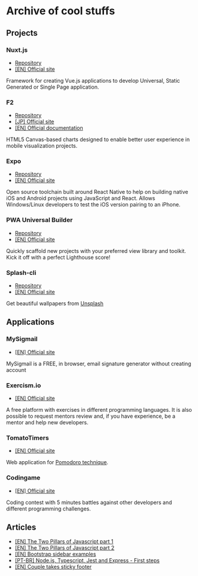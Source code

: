 # Archive of cool stuffs

## Projects
### Nuxt.js

- [Repository](https://github.com/nuxt/nuxt.js)
- [[EN] Official site](https://nuxtjs.org)

Framework for creating Vue.js applications to develop Universal, Static Generated or Single Page application.

### F2

- [Repository](https://github.com/antvis/f2)
- [[JP] Official site](https://antv.alipay.com/zh-cn/f2/3.x/index.html)
- [[EN] Official documentation](https://www.yuque.com/antv/f2-en/intro)

HTML5 Canvas-based charts designed to enable better user experience in mobile visualization projects.

### Expo

- [Repository](https://www.github.com/expo/expo)
- [[EN] Official site](https://expo.io/)

Open source toolchain built around React Native to help on building native iOS and Android projects using JavaScript and React. Allows Windows/Linux developers to test the iOS version pairing to an iPhone.

### PWA Universal Builder

- [Repository](https://github.com/lukeed/pwa)
- [[EN] Official site](https://pwa.cafe/)

Quickly scaffold new projects with your preferred view library and toolkit. Kick it off with a perfect Lighthouse score!

### Splash-cli

- [Repository](https://github.com/splash-cli/splash-cli)
- [[EN] Official site](https://splash-cli.now.sh/)

Get beautiful wallpapers from [Unsplash](https://unsplash.com/)

## Applications

### MySigmail

- [[EN] Official site](https://mysigmail.com/)

MySigmail is a FREE, in browser, email signature generator without creating account

### Exercism.io

- [[EN] Official site](https://exercism.io)

A free platform with exercises in different programming languages. It is also possible to request mentors review and, if you have experience, be a mentor and help new developers.

### TomatoTimers

- [[EN] Official site](http://tomatotimers.com/)

Web application for [Pomodoro technique](https://en.wikipedia.org/wiki/Pomodoro_Technique).

### Codingame

- [[EN] Official site](https://www.codingame.com)

Coding contest with 5 minutes battles against other developers and different programming challenges.

## Articles

- [[EN] The Two Pillars of Javascript part 1](https://medium.com/javascript-scene/the-two-pillars-of-javascript-ee6f3281e7f3)
- [[EN] The Two Pillars of Javascript part 2](https://medium.com/javascript-scene/the-two-pillars-of-javascript-pt-2-functional-programming-a63aa53a41a4)
- [[EN] Bootstrap sidebar examples](https://medium.com/wdstack/bootstrap-sidebar-examples-e363021395ff)
- [[PT-BR] Node.js, Typescript, Jest and Express - First steps](https://medium.com/@oieduardorabelo/node-js-e-typescript-o-como-e-com-testes-7affce2c02a8)
- [[EN] Couple takes sticky footer](https://css-tricks.com/couple-takes-sticky-footer/)